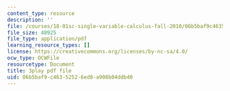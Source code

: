 ```yaml
---
content_type: resource
description: ''
file: /courses/18-01sc-single-variable-calculus-fall-2010/06b5baf9c46352526ed8a908b04ddb40_TpWQlKHPyJ4.pdf
file_size: 48925
file_type: application/pdf
learning_resource_types: []
license: https://creativecommons.org/licenses/by-nc-sa/4.0/
ocw_type: OCWFile
resourcetype: Document
title: 3play pdf file
uid: 06b5baf9-c463-5252-6ed8-a908b04ddb40
---
```

